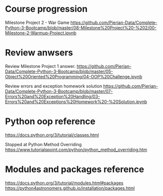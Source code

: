 # Course progression
Milestone Project 2 - War Game 
https://github.com/Pierian-Data/Complete-Python-3-Bootcamp/blob/master/08-Milestone%20Project%20-%202/00-Milestone-2-Warmup-Project.ipynb

# Review anwsers
Review Milestone Project 1 answer.
https://github.com/Pierian-Data/Complete-Python-3-Bootcamp/blob/master/05-Object%20Oriented%20Programming/04-OOP%20Challenge.ipynb

Review errors and exception homework solution
https://github.com/Pierian-Data/Complete-Python-3-Bootcamp/blob/master/07-Errors%20and%20Exception%20Handling/03-Errors%20and%20Exceptions%20Homework%20-%20Solution.ipynb

# Python oop reference 
https://docs.python.org/3/tutorial/classes.html

Stopped at Python Method Overriding
https://www.tutorialspoint.com/python/python_method_overriding.htm

# Modules and packages reference
https://docs.python.org/3/tutorial/modules.html#packages
https://python4astronomers.github.io/installation/packages.html